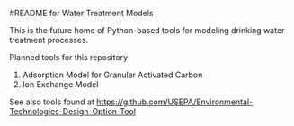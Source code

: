 #README for Water Treatment Models

This is the future home of Python-based tools for modeling drinking water treatment processes.

Planned tools for this repository
1. Adsorption Model for Granular Activated Carbon
2. Ion Exchange Model

See also tools found at https://github.com/USEPA/Environmental-Technologies-Design-Option-Tool
